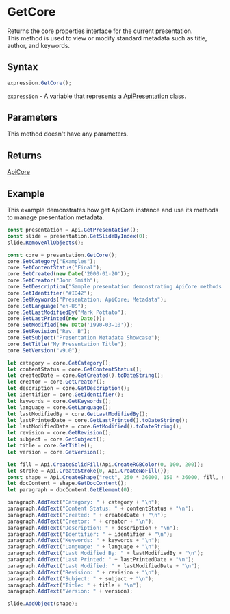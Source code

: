 # GetCore

Returns the core properties interface for the current presentation.\
This method is used to view or modify standard metadata such as title, author, and keywords.

## Syntax

```javascript
expression.GetCore();
```

`expression` - A variable that represents a [ApiPresentation](../ApiPresentation.md) class.

## Parameters

This method doesn't have any parameters.

## Returns

[ApiCore](../../ApiCore/ApiCore.md)

## Example

This example demonstrates how get ApiCore instance and use its methods to manage presentation metadata.

```javascript editor-pptx
const presentation = Api.GetPresentation();
const slide = presentation.GetSlideByIndex(0);
slide.RemoveAllObjects();

const core = presentation.GetCore();
core.SetCategory("Examples");
core.SetContentStatus("Final");
core.SetCreated(new Date('2000-01-20'));
core.SetCreator("John Smith");
core.SetDescription("Sample presentation demonstrating ApiCore methods.");
core.SetIdentifier("#ID42");
core.SetKeywords("Presentation; ApiCore; Metadata");
core.SetLanguage("en-US");
core.SetLastModifiedBy("Mark Pottato");
core.SetLastPrinted(new Date());
core.SetModified(new Date('1990-03-10'));
core.SetRevision("Rev. B");
core.SetSubject("Presentation Metadata Showcase");
core.SetTitle("My Presentation Title");
core.SetVersion("v9.0");

let category = core.GetCategory();
let contentStatus = core.GetContentStatus();
let createdDate = core.GetCreated().toDateString();
let creator = core.GetCreator();
let description = core.GetDescription();
let identifier = core.GetIdentifier();
let keywords = core.GetKeywords();
let language = core.GetLanguage();
let lastModifiedBy = core.GetLastModifiedBy();
let lastPrintedDate = core.GetLastPrinted().toDateString();
let lastModifiedDate = core.GetModified().toDateString();
let revision = core.GetRevision();
let subject = core.GetSubject();
let title = core.GetTitle();
let version = core.GetVersion();

let fill = Api.CreateSolidFill(Api.CreateRGBColor(0, 100, 200));
let stroke = Api.CreateStroke(0, Api.CreateNoFill());
const shape = Api.CreateShape("rect", 250 * 36000, 150 * 36000, fill, stroke);
let docContent = shape.GetDocContent();
let paragraph = docContent.GetElement(0);

paragraph.AddText("Category: " + category + "\n");
paragraph.AddText("Content Status: " + contentStatus + "\n");
paragraph.AddText("Created: " + createdDate + "\n");
paragraph.AddText("Creator: " + creator + "\n");
paragraph.AddText("Description: " + description + "\n");
paragraph.AddText("Identifier: " + identifier + "\n");
paragraph.AddText("Keywords: " + keywords + "\n");
paragraph.AddText("Language: " + language + "\n");
paragraph.AddText("Last Modified By: " + lastModifiedBy + "\n");
paragraph.AddText("Last Printed: " + lastPrintedDate + "\n");
paragraph.AddText("Last Modified: " + lastModifiedDate + "\n");
paragraph.AddText("Revision: " + revision + "\n");
paragraph.AddText("Subject: " + subject + "\n");
paragraph.AddText("Title: " + title + "\n");
paragraph.AddText("Version: " + version);

slide.AddObject(shape);

```
